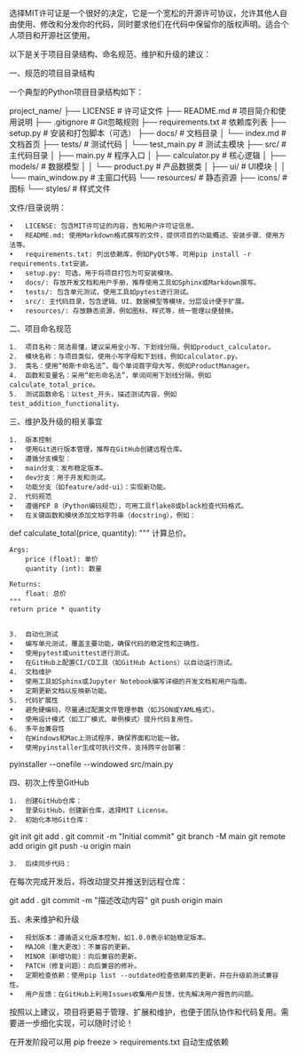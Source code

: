 选择MIT许可证是一个很好的决定，它是一个宽松的开源许可协议，允许其他人自由使用、修改和分发你的代码，同时要求他们在代码中保留你的版权声明。适合个人项目和开源社区使用。

以下是关于项目目录结构、命名规范、维护和升级的建议：

一、规范的项目目录结构

一个典型的Python项目目录结构如下：

project_name/
├── LICENSE                # 许可证文件
├── README.md              # 项目简介和使用说明
├── .gitignore             # Git忽略规则
├── requirements.txt       # 依赖库列表
├── setup.py               # 安装和打包脚本（可选）
├── docs/                  # 文档目录
│   └── index.md           # 文档首页
├── tests/                 # 测试代码
│   └── test_main.py       # 测试主模块
├── src/                   # 主代码目录
│   ├── main.py            # 程序入口
│   ├── calculator.py      # 核心逻辑
│   ├── models/            # 数据模型
│   │   └── product.py     # 产品数据类
│   ├── ui/                # UI模块
│   │   └── main_window.py # 主窗口代码
└── resources/             # 静态资源
    ├── icons/             # 图标
    └── styles/            # 样式文件

文件/目录说明：

	•	LICENSE: 包含MIT许可证的内容，告知用户许可证信息。
	•	README.md: 使用Markdown格式撰写的文件，提供项目的功能概述、安装步骤、使用方法等。
	•	requirements.txt: 列出依赖库，例如PyQt5等，可用pip install -r requirements.txt安装。
	•	setup.py: 可选，用于将项目打包为可安装模块。
	•	docs/: 存放开发文档和用户手册，推荐使用工具如Sphinx或Markdown撰写。
	•	tests/: 包含单元测试，使用工具如pytest进行测试。
	•	src/: 主代码目录，包含逻辑、UI、数据模型等模块，分层设计便于扩展。
	•	resources/: 存放静态资源，例如图标、样式等，统一管理以便替换。

二、项目命名规范

	1.	项目名称：简洁易懂，建议采用全小写，下划线分隔，例如product_calculator。
	2.	模块名称：与项目类似，使用小写字母和下划线，例如calculator.py。
	3.	类名：使用“帕斯卡命名法”，每个单词首字母大写，例如ProductManager。
	4.	函数和变量名：采用“蛇形命名法”，单词间用下划线分隔，例如calculate_total_price。
	5.	测试函数命名：以test_开头，描述测试内容，例如test_addition_functionality。

三、维护及升级的相关事宜

	1.	版本控制
	•	使用Git进行版本管理，推荐在GitHub创建远程仓库。
	•	遵循分支模型：
	•	main分支：发布稳定版本。
	•	dev分支：用于开发和测试。
	•	功能分支（如feature/add-ui）：实现新功能。
	2.	代码规范
	•	遵循PEP 8（Python编码规范），可用工具flake8或black检查代码格式。
	•	在关键函数和模块添加文档字符串（docstring），例如：

def calculate_total(price, quantity):
    """
    计算总价。

    Args:
        price (float): 单价
        quantity (int): 数量

    Returns:
        float: 总价
    """
    return price * quantity


	3.	自动化测试
	•	编写单元测试，覆盖主要功能，确保代码的稳定性和正确性。
	•	使用pytest或unittest进行测试。
	•	在GitHub上配置CI/CD工具（如GitHub Actions）以自动运行测试。
	4.	文档维护
	•	使用工具如Sphinx或Jupyter Notebook编写详细的开发文档和用户指南。
	•	定期更新文档以反映新功能。
	5.	代码扩展性
	•	避免硬编码，尽量通过配置文件管理参数（如JSON或YAML格式）。
	•	使用设计模式（如工厂模式、单例模式）提升代码复用性。
	6.	多平台兼容性
	•	在Windows和Mac上测试程序，确保界面和功能一致。
	•	使用pyinstaller生成可执行文件，支持跨平台部署：

pyinstaller --onefile --windowed src/main.py

四、初次上传至GitHub

	1.	创建GitHub仓库：
	•	登录GitHub，创建新仓库，选择MIT License。
	2.	初始化本地Git仓库：

git init
git add .
git commit -m "Initial commit"
git branch -M main
git remote add origin <your-repo-url>
git push -u origin main


	3.	后续同步代码：
在每次完成开发后，将改动提交并推送到远程仓库：

git add .
git commit -m "描述改动内容"
git push origin main

五、未来维护和升级

	•	规划版本：遵循语义化版本控制，如1.0.0表示初始稳定版本。
	•	MAJOR（重大更改）：不兼容的更新。
	•	MINOR（新增功能）：向后兼容的更新。
	•	PATCH（修复问题）：向后兼容的修补。
	•	定期检查依赖：使用pip list --outdated检查依赖库的更新，并在升级前测试兼容性。
	•	用户反馈：在GitHub上利用Issues收集用户反馈，优先解决用户报告的问题。

按照以上建议，项目将更易于管理、扩展和维护，也便于团队协作和代码复用。需要进一步细化实现，可以随时讨论！

在开发阶段可以用 pip freeze > requirements.txt 自动生成依赖